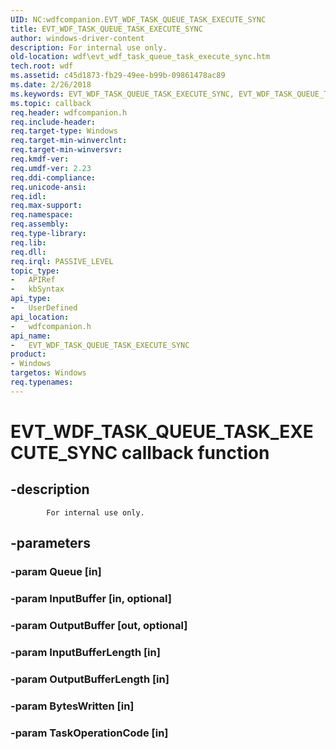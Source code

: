 ```yaml
---
UID: NC:wdfcompanion.EVT_WDF_TASK_QUEUE_TASK_EXECUTE_SYNC
title: EVT_WDF_TASK_QUEUE_TASK_EXECUTE_SYNC
author: windows-driver-content
description: For internal use only.
old-location: wdf\evt_wdf_task_queue_task_execute_sync.htm
tech.root: wdf
ms.assetid: c45d1873-fb29-49ee-b99b-09861478ac89
ms.date: 2/26/2018
ms.keywords: EVT_WDF_TASK_QUEUE_TASK_EXECUTE_SYNC, EVT_WDF_TASK_QUEUE_TASK_EXECUTE_SYNC callback, EVT_WDF_TASK_QUEUE_TASK_EXECUTE_SYNC callback function, wdf.evt_wdf_task_queue_task_execute_sync, wdfcompanion/EVT_WDF_TASK_QUEUE_TASK_EXECUTE_SYNC
ms.topic: callback
req.header: wdfcompanion.h
req.include-header: 
req.target-type: Windows
req.target-min-winverclnt: 
req.target-min-winversvr: 
req.kmdf-ver: 
req.umdf-ver: 2.23
req.ddi-compliance: 
req.unicode-ansi: 
req.idl: 
req.max-support: 
req.namespace: 
req.assembly: 
req.type-library: 
req.lib: 
req.dll: 
req.irql: PASSIVE_LEVEL
topic_type:
-	APIRef
-	kbSyntax
api_type:
-	UserDefined
api_location:
-	wdfcompanion.h
api_name:
-	EVT_WDF_TASK_QUEUE_TASK_EXECUTE_SYNC
product:
- Windows
targetos: Windows
req.typenames: 
---
```


# EVT_WDF_TASK_QUEUE_TASK_EXECUTE_SYNC callback function


## -description



			For internal use only.


## -parameters




### -param Queue [in]


### -param InputBuffer [in, optional]


### -param OutputBuffer [out, optional]


### -param InputBufferLength [in]


### -param OutputBufferLength [in]


### -param BytesWritten [in]


### -param TaskOperationCode [in]

